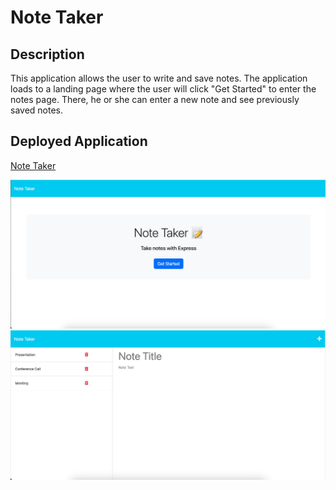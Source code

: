 # Note Taker

## Description

This application allows the user to write and save notes. The application loads to a landing page where the user will click "Get Started" to enter the notes page. There, he or she can enter a new note and see previously saved notes.

## Deployed Application

[Note Taker](https://shielded-reaches-96224.herokuapp.com/)

![landing](./public/assets/images/landing%20page.png)  
![notes](./public/assets/images/notes%20page.png)
